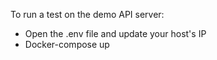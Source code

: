 To run a test on the demo API server:

 - Open the .env file and update your host's IP
 - Docker-compose up

